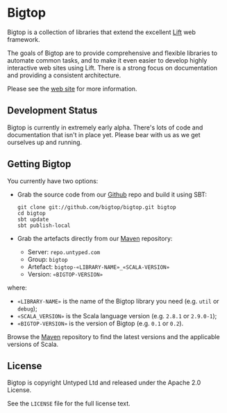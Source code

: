 Bigtop
======

Bigtop is a collection of libraries that extend the excellent [Lift] web framework.

[Lift]: http://liftweb.net

The goals of Bigtop are to provide comprehensive and flexible libraries to automate common tasks, and to make it even easier to develop highly interactive web sites using Lift. There is a strong focus on documentation and providing a consistent architecture.

Please see the [web site] for more information.

[web site]: http://bigtopweb.com

Development Status
------------------

Bigtop is currently in extremely early alpha. There's lots of code and documentation that isn't in place yet. Please bear with us as we get ourselves up and running.

Getting Bigtop
--------------

You currently have two options:

 - Grab the source code from our [Github] repo and build it using SBT:
 
       git clone git://github.com/bigtop/bigtop.git bigtop
       cd bigtop
       sbt update
       sbt publish-local

 - Grab the artefacts directly from our [Maven] repository:
 
   - Server: `repo.untyped.com`
   - Group: `bigtop`
   - Artefact: `bigtop-«LIBRARY-NAME»_«SCALA-VERSION»`
   - Version: `«BIGTOP-VERSION»`

where:

 - `«LIBRARY-NAME»` is the name of the Bigtop library you need (e.g. `util` or `debug`);
 - `«SCALA_VERSION»` is the Scala language version (e.g. `2.8.1` or `2.9.0-1`);
 - `«BIGTOP-VERSION»` is the version of Bigtop (e.g. `0.1` or `0.2`).

Browse the [Maven] repository to find the latest versions and the applicable versions of Scala.

[Github]: https://github.com/bigtop/bigtop
[Maven]: http://repo.untyped.com/bigtop

License
-------

Bigtop is copyright Untyped Ltd and released under the Apache 2.0 License.

See the `LICENSE` file for the full license text.

